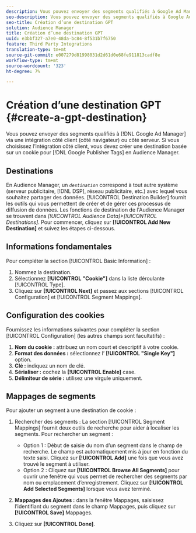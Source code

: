 ```yaml
---
description: Vous pouvez envoyer des segments qualifiés à Google Ad Manager via une intégration côté client (côté navigateur) ou côté serveur. Si vous choisissez l’intégration côté client, vous devez créer une destination basée sur les cookies pour les balises Google Publisher en Audience Manager.
seo-description: Vous pouvez envoyer des segments qualifiés à Google Ad Manager via une intégration côté client (côté navigateur) ou côté serveur. Si vous choisissez l’intégration côté client, vous devez créer une destination basée sur les cookies pour les balises Google Publisher en Audience Manager.
seo-title: Création d’une destination GPT
solution: Audience Manager
title: Création d’une destination GPT
uuid: e3bbf327-a7e0-48da-bc84-8f531b7f6750
feature: Third Party Integrations
translation-type: tm+mt
source-git-commit: e007279d81998031d2d61d0e68fe911813cadf8e
workflow-type: tm+mt
source-wordcount: '323'
ht-degree: 7%

---
```



# Création d’une destination GPT {#create-a-gpt-destination}

Vous pouvez envoyer des segments qualifiés à [!DNL Google Ad Manager] via une intégration côté client (côté navigateur) ou côté serveur. Si vous choisissez l’intégration côté client, vous devez créer une destination basée sur un cookie pour [!DNL Google Publisher Tags] en Audience Manager.

## Destinations 

En Audience Manager, un *`destination`* correspond à tout autre système (serveur publicitaire, [!DNL DSP], réseau publicitaire, etc.) avec lequel vous souhaitez partager des données. [!UICONTROL Destination Builder] fournit les outils qui vous permettent de créer et de gérer ces processus de diffusion de données. Les fonctions de destination de l&#39;Audience Manager se trouvent dans *[!UICONTROL Audience Data]>[!UICONTROL Destinations]*. Pour commencer, cliquez sur **[!UICONTROL Add New Destination]** et suivez les étapes ci-dessous.

## Informations fondamentales

Pour compléter la section [!UICONTROL Basic Information] :

1. Nommez la destination.
1. Sélectionnez **[!UICONTROL "Cookie"]** dans la liste déroulante [!UICONTROL Type].
1. Cliquez sur **[!UICONTROL Next]** et passez aux sections [!UICONTROL Configuration] et [!UICONTROL Segment Mappings].

## Configuration des cookies

Fournissez les informations suivantes pour compléter la section [!UICONTROL Configuration] (les autres champs sont facultatifs) :

1. **Nom du cookie :** attribuez un nom court et descriptif à votre cookie.
1. **Format des données :** sélectionnez l’ **[!UICONTROL "Single Key"]** option.
1. **Clé :** indiquez un nom de clé.
1. **Sérialiser :** cochez la  **[!UICONTROL Enable]** case.
1. **Délimiteur de série :** utilisez une virgule uniquement.

## Mappages de segments

Pour ajouter un segment à une destination de cookie :

1. Rechercher des segments : La section [!UICONTROL Segment Mappings] fournit deux outils de recherche pour aider à localiser les segments. Pour rechercher un segment :

   * Option 1 : Début de saisie du nom d’un segment dans le champ de recherche. Le champ est automatiquement mis à jour en fonction du texte saisi. Cliquez sur **[!UICONTROL Add]** une fois que vous avez trouvé le segment à utiliser.
   * Option 2 : Cliquez sur **[!UICONTROL Browse All Segments]** pour ouvrir une fenêtre qui vous permet de rechercher des segments par nom ou emplacement d’enregistrement. Cliquez sur **[!UICONTROL Add Selected Segments]** lorsque vous avez terminé.

1. **Mappages des Ajoutes :** dans la fenêtre Mappages, saisissez l’identifiant du segment dans le champ Mappages, puis cliquez sur  **[!UICONTROL Save]** Mappages.

1. Cliquez sur **[!UICONTROL Done]**.